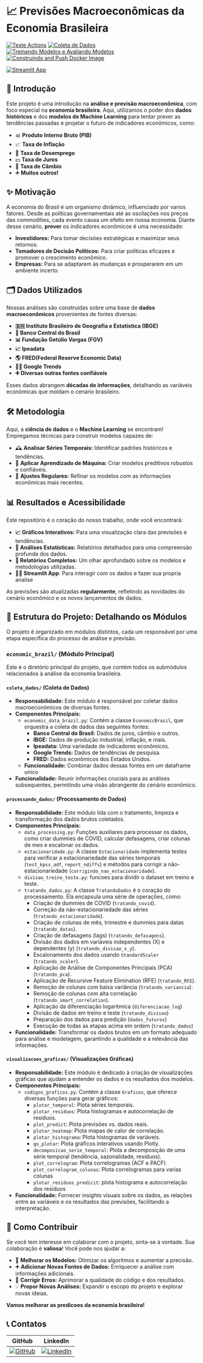 
# 📈 Previsões Macroeconômicas da Economia Brasileira 

[![Teste Actions](https://github.com/Jeferson100/Predicoes_macroeconomicas/actions/workflows/teste.yml/badge.svg)](https://github.com/Jeferson100/Predicoes_macroeconomicas/actions/workflows/teste.yml)
[![Coleta de Dados](https://github.com/Jeferson100/Predicoes_macroeconomicas/actions/workflows/dados.yml/badge.svg)](https://github.com/Jeferson100/Predicoes_macroeconomicas/actions/workflows/dados.yml)
[![Treinando Modelos e Avaliando Modelos](https://github.com/Jeferson100/Predicoes_macroeconomicas/actions/workflows/treinando_avaliando_modelos.yml/badge.svg)](https://github.com/Jeferson100/Predicoes_macroeconomicas/actions/workflows/treinando_avaliando_modelos.yml)
[![Construindo and Push Docker Image](https://github.com/Jeferson100/Predicoes_macroeconomicas/actions/workflows/register_docker_streamlit.yml/badge.svg)](https://github.com/Jeferson100/Predicoes_macroeconomicas/actions/workflows/register_docker_streamlit.yml)

[![Streamlit App](https://static.streamlit.io/badges/streamlit_badge_black_white.svg)](https://predicao-selic.streamlit.app/)


## 🎯 Introdução

Este projeto é uma introdução na **análise e previsão macroeconômica**, com foco especial na **economia brasileira**. Aqui, utilizamos o poder dos **dados históricos** e dos **modelos de Machine Learning** para tentar prever as tendências passadas e projetar o futuro de indicadores econômicos, como:

*   📊 **Produto Interno Bruto (PIB)**
*   📈 **Taxa de Inflação**
*   💼 **Taxa de Desemprego**
*   💵 **Taxa de Juros**
*   🔄 **Taxa de Câmbio**
*   ➕ **Muitos outros!**

## ✨ Motivação

A economia do Brasil é um organismo dinâmico, influenciado por varios fatores. Desde as políticas governamentais até as oscilações nos preços das commodities, cada evento causa um efeito em nossa economia. Diante desse cenário, **prever** os indicadores econômicos é uma necessidade:

*   **Investidores:** Para tomar decisões estratégicas e maximizar seus retornos.
*   **Tomadores de Decisão Políticos:** Para criar políticas eficazes e promover o crescimento econômico.
*   **Empresas:** Para se adaptarem às mudanças e prosperarem em um ambiente incerto.

## 🗂️ Dados Utilizados

Nossas análises são construídas sobre uma base de **dados macroeconômicos** provenientes de fontes diversas:

*   **🇧🇷 Instituto Brasileiro de Geografia e Estatística (IBGE)**
*   **🏦 Banco Central do Brasil**
*   **📊 Fundação Getúlio Vargas (FGV)**
* **📈 Ipeadata**
* **🌎 FRED(Federal Reserve Economic Data)**
* **👨‍💻 Google Trends**
*   **➕ Diversas outras fontes confiáveis**

Esses dados abrangem **décadas de informações**, detalhando as variáveis econômicas que moldam o cenário brasileiro.


## 🛠️ Metodologia

Aqui, a **ciência de dados** e o **Machine Learning** se encontram! Empregamos técnicas para construir modelos capazes de:

*   🕰️ **Analisar Séries Temporais:** Identificar padrões históricos e tendências.
*   🤖 **Aplicar Aprendizado de Máquina:** Criar modelos preditivos robustos e confiáveis.
*   🔄 **Ajustes Regulares:** Refinar os modelos com as informações econômicas mais recentes.

## 📊 Resultados e Acessibilidade

Este repositório é o coração do nosso trabalho, onde você encontrará:

*   **📈 Gráficos Interativos:** Para uma visualização clara das previsões e tendências.
*   **🧮 Análises Estatísticas:** Relatórios detalhados para uma compreensão profunda dos dados.
*   **📑 Relatórios Completos:** Um olhar aprofundado sobre os modelos e metodologias utilizadas.
* **👨‍💻 Streamlit App**: Para interagir com os dados e fazer sua propria analise

As previsões são atualizadas **regularmente**, refletindo as novidades do cenário econômico e os novos lançamentos de dados.

## 📂 Estrutura do Projeto: Detalhando os Módulos

O projeto é organizado em módulos distintos, cada um responsável por uma etapa específica do processo de análise e previsão.

### `economic_brazil/` (Módulo Principal)

Este é o diretório principal do projeto, que contém todos os submódulos relacionados à análise da economia brasileira.

#### `coleta_dados/` (Coleta de Dados)

*   **Responsabilidade:** Este módulo é responsável por coletar dados macroeconômicos de diversas fontes.
*   **Componentes Principais:**
    *   `economic_data_brazil.py`: Contém a classe `EconomicBrazil`, que orquestra a coleta de dados das seguintes fontes:
        *   **Banco Central do Brasil:** Dados de juros, câmbio e outros.
        *   **IBGE:** Dados de produção industrial, inflação, e mais.
        *   **Ipeadata:** Uma variedade de indicadores econômicos.
        *   **Google Trends:** Dados de tendências de pesquisa.
        *   **FRED:** Dados econômicos dos Estados Unidos.
    * **Funcionalidade:** Combinar dados dessas fontes em um dataframe unico
*   **Funcionalidade:** Reunir informações cruciais para as análises subsequentes, permitindo uma visão abrangente do cenário econômico.

#### `processando_dados/` (Processamento de Dados)

*   **Responsabilidade:** Este módulo lida com o tratamento, limpeza e transformação dos dados brutos coletados.
*   **Componentes Principais:**
    *   `data_processing.py`: Funções auxiliares para processar os dados, como criar dummies de COVID, calcular defasagens, criar colunas de mes e escalonar os dados.
    *   `estacionaridade.py`: A classe `Estacionaridade` implementa testes para verificar a estacionariedade das séries temporais (`test_kpss_adf`, `report_ndiffs`) e métodos para corrigir a não-estacionariedade (`corrigindo_nao_estacionaridade`).
    * `divisao_treino_teste.py`: funcoes para dividir o dataset em treino e teste.
    *   `tratando_dados.py`: A classe `TratandoDados` é o coração do processamento. Ela encapsula uma série de operações, como:
        *   Criação de dummies de COVID (`tratando_covid`).
        *   Correção da não-estacionariedade das séries (`tratando_estacionaridade`).
        *   Criação de colunas de mês, trimestre e dummies para datas (`tratando_datas`).
        *   Criação de defasagens (lags) (`tratando_defasagens`).
        *   Divisão dos dados em variáveis independentes (X) e dependentes (y) (`tratando_divisao_x_y`).
        *   Escalonamento dos dados usando `StandardScaler` (`tratando_scaler`).
        *   Aplicação de Análise de Componentes Principais (PCA) (`tratando_pca`).
        *   Aplicação de Recursive Feature Elimination (RFE) (`tratando_RFE`).
        *   Remoção de colunas com baixa variância (`tratando_variancia`).
        *   Remoção de colunas com alta correlação (`tratando_smart_correlation`).
        * Aplicação da diferenciação logaritmica (`diferenciacao_log`)
        * Divisão de dados em treino e teste (`tratando_divisao`)
        * Preparação dos dados para predição (`dados_futuros`)
        * Execução de todas as etapas acima em ordem (`tratando_dados`)
*   **Funcionalidade:** Transformar os dados brutos em um formato adequado para análise e modelagem, garantindo a qualidade e a relevância das informações.

#### `visualizacoes_graficas/` (Visualizações Gráficas)

*   **Responsabilidade:** Este módulo é dedicado à criação de visualizações gráficas que ajudam a entender os dados e os resultados dos modelos.
*   **Componentes Principais:**
    *   `codigos_graficos.py`: Contém a classe `Graficos`, que oferece diversas funções para gerar gráficos:
        *   `plotar_temporal`: Plota séries temporais.
        *   `plotar_residuos`: Plota histogramas e autocorrelação de resíduos.
        *   `plot_predict`: Plota previsões vs. dados reais.
        *   `plotar_heatmap`: Plota mapas de calor de correlação.
        *   `plotar_histograma`: Plota histogramas de variáveis.
        *   `go_plotar`: Plota gráficos interativos usando Plotly.
        *   `decomposicao_serie_temporal`: Plota a decomposição de uma série temporal (tendência, sazonalidade, resíduos).
        *   `plot_correlogram`: Plota correlogramas (ACF e PACF).
        * `plot_correlogram_colunas`: Plota correlogramas para varias colunas
        * `plotar_residuos_predicit`: plota histograma e autocorrelação dos residuos
*   **Funcionalidade:** Fornecer insights visuais sobre os dados, as relações entre as variáveis e os resultados das previsões, facilitando a interpretação.


## 🤝 Como Contribuir

Se você tem interesse em colaborar com o projeto, sinta-se à vontade. Sua colaboração é **valiosa**! Você pode nos ajudar a:

*   🚀 **Melhorar os Modelos:** Otimizar os algoritmos e aumentar a precisão.
*   ➕ **Adicionar Novas Fontes de Dados:** Enriquecer a análise com informações adicionais.
*   🐞 **Corrigir Erros:** Aprimorar a qualidade do código e dos resultados.
*   💡 **Propor Novas Análises:** Expandir o escopo do projeto e explorar novas ideias.

**Vamos melhorar as predicoes da economia brasileira!**

## 📞 Contatos

| GitHub | LinkedIn |
|--------|---------|
| [![GitHub](https://img.shields.io/badge/github-100000?style=for-the-badge&logo=github)](https://github.com/Jeferson100/Agente-investimento) | [![LinkedIn](https://img.shields.io/badge/linkedin-0077B5?style=for-the-badge&logo=linkedin&logoColor=white)](https://www.linkedin.com/in/jefersonsehnem/) |


